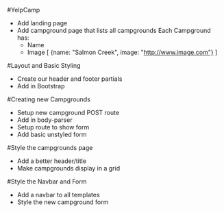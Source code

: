 #YelpCamp
* Add landing page
* Add campground page that lists all campgrounds
	Each Campground has:
	- Name
	- Image
		[
  			{name: "Salmon Creek", image: "http://www.image.com"}
		]

#Layout and Basic Styling
* Create our header and footer partials
* Add in Bootstrap

#Creating new Campgrounds
* Setup new campground POST route
* Add in body-parser
* Setup route to show form
* Add basic unstyled form

#Style the campgrounds page
* Add a better header/title
* Make campgrounds display in a grid

#Style the Navbar and Form
* Add a navbar to all templates
* Style the new campground form
